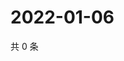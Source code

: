 # 2022-01-06

共 0 条

<!-- BEGIN WEIBO -->
<!-- 最后更新时间 Thu Jan 06 2022 12:12:18 GMT+0800 (China Standard Time) -->

<!-- END WEIBO -->
